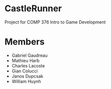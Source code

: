 # CastleRunner
Project for COMP 376 Intro to Game Development 

# Members
* Gabriel Gaudreau
* Mathieu Harb
* Charles Lacoste
* Gian Colucci
* Janos Dupcsak
* William Huynh
